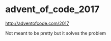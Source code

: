 # advent_of_code_2017
http://adventofcode.com/2017

Not meant to be pretty but it solves the problem
